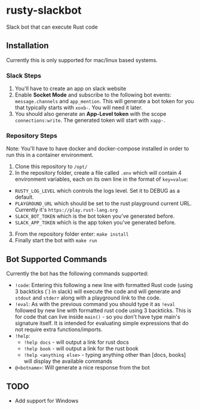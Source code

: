 # rusty-slackbot

Slack bot that can execute Rust code

## Installation

Currently this is only supported for mac/linux based systems.

### Slack Steps

1. You'll have to create an app on slack website
2. Enable **Socket Mode** and subscribe to the following bot events: `message.channels` and `app_mention`. This will generate a bot token for you that typically starts with `xoxb-`. You will need it later.
3. You should also generate an **App-Level token** with the scope `connections:write`. The generated token will start with `xapp-`.

### Repository Steps

Note: You'll have to have docker and docker-compose installed in order to run this in a container environment.

1. Clone this repository to `/opt/`
2. In the repository folder, create a file called `.env` which will contain 4 environment variables, each on its own line in the format of `key=value`:

- `RUSTY_LOG_LEVEL` which controls the logs level. Set it to DEBUG as a default.
- `PLAYGROUND_URL` which should be set to the rust playground current URL. Currently it's `https://play.rust-lang.org`
- `SLACK_BOT_TOKEN` which is the bot token you've generated before.
- `SLACK_APP_TOKEN` which is the app token you've generated before.

3. From the repository folder enter: `make install`
4. Finally start the bot with `make run`

## Bot Supported Commands

Currently the bot has the following commands supported:

- `!code`: Entering this following a new line with formatted Rust code (using 3 backticks (\`) in slack) will execute the code and will generate and `stdout` and `stderr` along with a playground link to the code.
- `!eval`: As with the previous command you should type it as `!eval` followed by new line with formatted rust code using 3 backticks. This is for code that can live inside `main()` - so you don't have type main's signature itself. It is intended for evaluating simple expressions that do not require extra functions/imports.
- `!help`:
  - `!help docs` - will output a link for rust docs
  - `!help book` - will output a link for the rust book
  - `!help <anything else>` - typing anything other than [docs, books] will display the available commands
- `@<botname>`: Will generate a nice response from the bot

## TODO

- Add support for Windows
